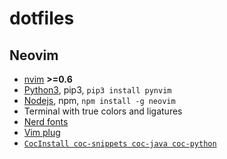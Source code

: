 # dotfiles

## Neovim
* [nvim](https://github.com/neovim/neovim) **>=0.6**
* [Python3](https://python.org), pip3, `pip3 install pynvim`
* [Nodejs](https://nodejs.org/en/), npm, `npm install -g neovim`
* Terminal with true colors and ligatures
* [Nerd fonts](https://github.com/ryanoasis/nerd-fonts)
* [Vim plug](https://github.com/junegunn/vim-plug)
* [`CocInstall coc-snippets coc-java coc-python`](https://github.com/neoclide/coc.nvim/wiki/Using-coc-extensions#implemented-coc-extensions)
